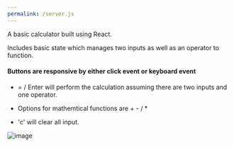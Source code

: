 ```yaml
---
permalink: /server.js
---
```


A basic calculator built using React.

Includes basic state which manages two inputs as well as an operator to function.

#### Buttons are responsive by either click event or keyboard event


- = / Enter will perform the calculation assuming there are two inputs and one operator.

- Options for mathemtical functions are + - / *

- 'c' will clear all input.

![image](https://user-images.githubusercontent.com/31145854/57001674-0a0f2600-6b88-11e9-8d59-cf0cf5a8b065.png)
